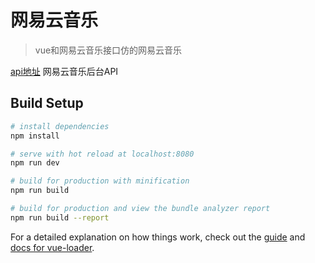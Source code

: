 # 网易云音乐

> vue和网易云音乐接口仿的网易云音乐

[api地址](https://binaryify.github.io/NeteaseCloudMusicApi/#/) 网易云音乐后台API

## Build Setup

``` bash
# install dependencies
npm install

# serve with hot reload at localhost:8080
npm run dev

# build for production with minification
npm run build

# build for production and view the bundle analyzer report
npm run build --report
```

For a detailed explanation on how things work, check out the [guide](http://vuejs-templates.github.io/webpack/) and [docs for vue-loader](http://vuejs.github.io/vue-loader).
